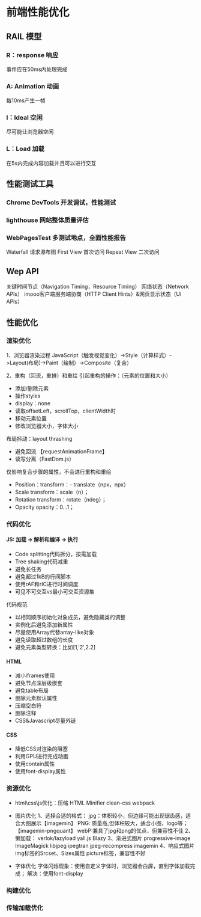# 前端性能优化

## RAIL 模型
### R：response 响应
事件应在50ms内处理完成
### A: Animation 动画
每10ms产生一帧
### I：Ideal 空闲
尽可能让浏览器空闲
### L：Load 加载
在5s内完成内容加载并且可以进行交互

## 性能测试工具

### Chrome DevTools 开发调试，性能测试

### lighthouse 网站整体质量评估

### WebPagesTest 多测试地点，全面性能报告
Waterfall 请求瀑布图
First View 首次访问
Repeat View 二次访问

## Wep API
关键时间节点（Navigation Timing，Resource Timing）
网络状态（Network APIs）
imooo客户端服务端协商（HTTP Client Hints）&网页显示状态（UI APIs）

## 性能优化

### 渲染优化
1、浏览器渲染过程
JavaScript（触发视觉变化）->Style（计算样式）->Layout(布局)->Paint（绘制）->Composite（复合）

2、重构（回流，重排）和重绘
引起重构的操作：（元素的位置和大小）
- 添加/删除元素
- 操作styles 
- display：none
- 读取offsetLeft，scrollTop，clientWidth时
- 移动元素位置
- 修改浏览器大小，字体大小

布局抖动：layout thrashing
- 避免回流 【requestAnimationFrame】
- 读写分离（FastDom.js）

仅影响复合步骤的属性，不会进行重构和重绘
- Position：transform：- translate（npx，npx）
- Scale transform：scale（n）；
- Rotation transform：rotate（ndeg）；
- Opacity opacity：0...1；

### 代码优化
#### JS: 加载 -> 解析和编译 -> 执行
- Code splitting代码拆分，按需加载
- Tree shaking代码减重
- 避免长任务
- 避免超过1kB的行间脚本
- 使用rAF和rIC进行时间调度
- 可见不可交互vs最小可交互资源集

代码规范
- 以相同顺序初始化对象成员，避免隐藏类的调整
- 实例化后避免添加新属性
- 尽量使用Array代替array-like对象
- 避免读取超过数组的长度
- 避免元素类型转换：比如[1,'2',2.2]

#### HTML
- 减小iframes使用
- 避免节点深层级嵌套
- 避免table布局
- 删除元素默认属性
- 压缩空白符
- 删除注释
- CSS&Javascript尽量外链

#### CSS
- 降低CSS对渲染的阻塞
- 利用GPU进行完成动画
- 使用contain属性
- 使用font-display属性

### 资源优化
- html\css\js优化：压缩
HTML Minifier
clean-css
webpack

- 图片优化
1、选择合适的格式：
jpg：体积较小，但边缘可能出现锯齿感，适合大图展示【imagemin】
PNG: 质量高,但体积较大，适合小图，logo等；【imagemin-pngquant】
webP:兼具了jpg和png的优点，但兼容性不佳
2、懒加载：
verlok/lazyload 
yall.js 
Blazy
3、渐进式图片
progressive-image
ImageMagick
libjpeg
ipegtran
jpeg-recompress
imagemin
4、响应式图片
img标签的Srcset、Sizes属性
picture标签，兼容性不好

- 字体优化
字体闪烁现象：使用自定义字体时，浏览器会白屏，直到字体加载完成；
解决：使用font-display

### 构建优化
### 传输加载优化


